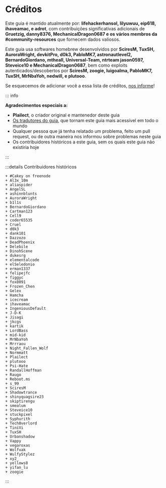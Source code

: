 # Créditos

Este guia é mantido atualmente por: **lifehackerhansol, lilyuwuu, eip618, ihaveamac, e adrot**, com contribuições significativas adicionais de **Gruetzig, danny8376, MechanicalDragon0687 e os vários membros da #community-resources** que fornecem dados valiosos.

Este guia usa softwares homebrew desenvolvidos por **SciresM, TuxSH, AuroraWright, devkitPro, d0k3, PabloMK7, astronautlevel2, BernardoGiordano, mtheall, Universal-Team, ntrteam jason0597, Steveice10 e MechanicalDragon0687**, bem como exploits autenticados/descobertos por **SciresM, zoogie, luigoalma, PabloMK7, TuxSH, MrNbaYoh, nedwill, e plutooo**.

Se esquecemos de adicionar você a essa lista de créditos, [nos informe](https://github.com/hacks-guide/Guide_3DS/issues)!

::: info

**Agradecimentos especiais a:**

- **Plailect**, o criador original e mantenedor deste guia
- [Os tradutores do guia](https://crowdin.com/project/3ds-guide), que tornam este guia mais acessível em todo o mundo
- Qualquer pessoa que já tenha relatado um problema, feito um pull request, ou de outra maneira nos informou sobre problemas neste guia
- Os contribuidores históricos a este guia, sem os quais este guia não existiria hoje

:::

:::details Contribuidores históricos

```
+ #Cakey on freenode
+ Al3x_10m
+ aliaspider
+ AngelSL
+ ashinnblunts
+ AuroraWright
+ b1l1s
+ BernardoGiordano
+ Cartman123
+ Cell9
+ coder65535
+ Cruel
+ d0k3
+ dank101
+ Dazzozo
+ DeadPhoenix
+ Delebile
+ DinohScene
+ dukesrg
+ elementalcode
+ elSeledonio
+ erman1337
+ felipejfc
+ figgyc
+ fox8091
+ Frozen_Chen
+ Gelex
+ Hamcha
+ icecream
+ ihaveamac
+ IngeniousDefault
+ J-D-K
+ Jisagi
+ jkcgs
+ kartik
+ LordBass
+ mid-kid
+ MrNbaYoh
+ Mrrraou
+ Night_Fallen_Wolf
+ Normmatt
+ Plailect
+ plutooo
+ Psi-Hate
+ RandallHoffman
+ Raugo
+ Reboot.ms
+ s_99
+ SciresM
+ Shadowtrance
+ shinyquagsire23
+ skiptirengu
+ smealum
+ Steveice10
+ stuckpixel
+ Syphurith
+ Tech0verlord
+ TiniVi
+ TuxSH
+ Urbanshadow
+ Vappy
+ vegaroxas
+ Wolfvak
+ WulfyStylez
+ xy2_
+ yellows8
+ yifan_lu
+ zoogie
```

:::
